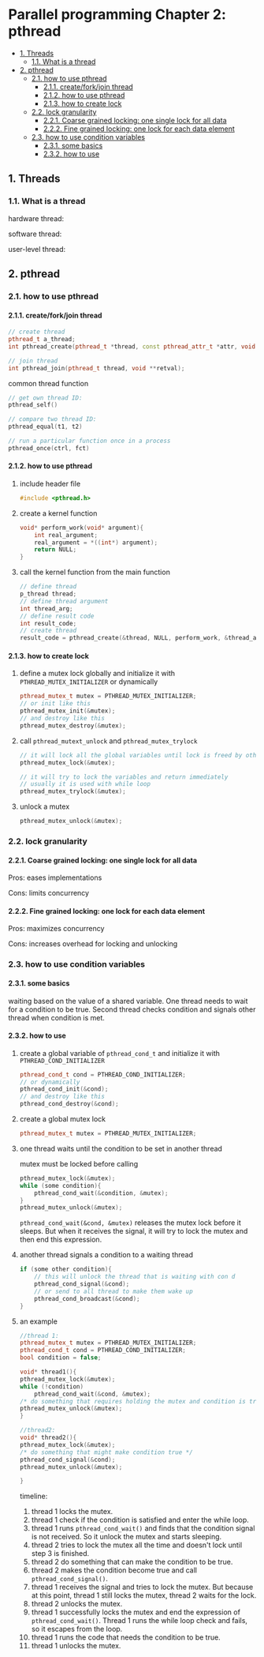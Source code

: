 # Parallel programming Chapter 2: pthread

<!-- TOC -->

- [1. Threads](#1-threads)
    - [1.1. What is a thread](#11-what-is-a-thread)
- [2. pthread](#2-pthread)
    - [2.1. how to use pthread](#21-how-to-use-pthread)
        - [2.1.1. create/fork/join thread](#211-createforkjoin-thread)
        - [2.1.2. how to use pthread](#212-how-to-use-pthread)
        - [2.1.3. how to create lock](#213-how-to-create-lock)
    - [2.2. lock granularity](#22-lock-granularity)
        - [2.2.1. Coarse grained locking: one single lock for all data](#221-coarse-grained-locking-one-single-lock-for-all-data)
        - [2.2.2. Fine grained locking: one lock for each data element](#222-fine-grained-locking-one-lock-for-each-data-element)
    - [2.3. how to use condition variables](#23-how-to-use-condition-variables)
        - [2.3.1. some basics](#231-some-basics)
        - [2.3.2. how to use](#232-how-to-use)

<!-- /TOC -->

## 1. Threads

### 1.1. What is a thread

hardware thread:

software thread:

user-level thread:

## 2. pthread

### 2.1. how to use pthread

#### 2.1.1. create/fork/join thread

```c++
// create thread
pthread_t a_thread;
int pthread_create(pthread_t *thread, const pthread_attr_t *attr, void *(*start_routine) (void *), void *arg);

// join thread
int pthread_join(pthread_t thread, void **retval);
```

common thread function

```c++
// get own thread ID:
pthread_self()

// compare two thread ID:
pthread_equal(t1, t2)

// run a particular function once in a process
pthread_once(ctrl, fct)
```

#### 2.1.2. how to use pthread

1. include header file

    ```c++
    #include <pthread.h>
    ```

2. create a kernel function

    ```c++
    void* perform_work(void* argument){
        int real_argument;
        real_argument = *((int*) argument);
        return NULL;
    }
    ```

3. call the kernel function from the main function

    ```c++
    // define thread
    p_thread thread;
    // define thread argument
    int thread_arg;
    // define result code
    int result_code;
    // create thread
    result_code = pthread_create(&thread, NULL, perform_work, &thread_arg);
    ```

#### 2.1.3. how to create lock

1. define a mutex lock globally and initialize it with `PTHREAD_MUTEX_INITIALIZER` or dynamically

    ```c++
    pthread_mutex_t mutex = PTHREAD_MUTEX_INITIALIZER;
    // or init like this
    pthread_mutex_init(&mutex);
    // and destroy like this
    pthread_mutex_destroy(&mutex);
    ```

2. call `pthread_mutext_unlock` and `pthread_mutex_trylock`

    ```c++
    // it will lock all the global variables until lock is freed by other threads
    pthread_mutex_lock(&mutex);
    ```

    ```c++
    // it will try to lock the variables and return immediately
    // usually it is used with while loop
    pthread_mutex_trylock(&mutex);
    ```

3. unlock a mutex

    ```c++
    pthread_mutex_unlock(&mutex);
    ```

### 2.2. lock granularity

#### 2.2.1. Coarse grained locking: one single lock for all data

Pros: eases implementations

Cons: limits concurrency

#### 2.2.2. Fine grained locking: one lock for each data element

Pros: maximizes concurrency

Cons: increases overhead for locking and unlocking

### 2.3. how to use condition variables

#### 2.3.1. some basics

waiting based on the value of a shared variable. One thread needs to wait for a condition to be true. Second thread checks condition and signals other thread when condition is met.

#### 2.3.2. how to use

1. create a global variable of `pthread_cond_t` and initialize it with `PTHREAD_COND_INITIALIZER`

    ```c++
    pthread_cond_t cond = PTHREAD_COND_INITIALIZER;
    // or dynamically
    pthread_cond_init(&cond);
    // and destroy like this
    pthread_cond_destroy(&cond);
    ```

2. create a global mutex lock

    ```c++
    pthread_mutex_t mutex = PTHREAD_MUTEX_INITIALIZER;
    ```

3. one thread waits until the condition to be set in another thread

    mutex must be locked before calling

    ```c++
    pthread_mutex_lock(&mutex);
    while (some condition){
        pthread_cond_wait(&condition, &mutex);
    }
    pthread_mutex_unlock(&mutex);
    ```

    `pthread_cond_wait(&cond, &mutex)` releases the mutex lock before it sleeps. But when it receives the signal, it will try to lock the mutex and then end this expression.

4. another thread signals a condition to a waiting thread

    ```c++
    if (some other condition){
        // this will unlock the thread that is waiting with con d
        pthread_cond_signal(&cond);
        // or send to all thread to make them wake up
        pthread_cond_broadcast(&cond);
    }
    ```

5. an example

    ```c++
    //thread 1:
    pthread_mutex_t mutex = PTHREAD_MUTEX_INITIALIZER;
    pthread_cond_t cond = PTHREAD_COND_INITIALIZER;
    bool condition = false;

    void* thread1(){
    pthread_mutex_lock(&mutex);
    while (!condition)
        pthread_cond_wait(&cond, &mutex);
    /* do something that requires holding the mutex and condition is true */
    pthread_mutex_unlock(&mutex);
    }

    //thread2:
    void* thread2(){
    pthread_mutex_lock(&mutex);
    /* do something that might make condition true */
    pthread_cond_signal(&cond);
    pthread_mutex_unlock(&mutex);

    }
    ```

    timeline:

    1. thread 1 locks the mutex.
    2. thread 1 check if the condition is satisfied and enter the while loop.
    3. thread 1 runs `pthread_cond_wait()` and finds that the condition signal is not received. So it unlock the mutex and starts sleeping.
    4. thread 2 tries to lock the mutex all the time and doesn't lock until step 3 is finished. 
    5. thread 2 do something that can make the condition to be true.
    6. thread 2 makes the condition become true and call `pthread_cond_signal()`.
    7. thread 1 receives the signal and tries to lock the mutex. But because at this point, thread 1 still locks the mutex, thread 2 waits for the lock.
    8. thread 2 unlocks the mutex.
    9. thread 1 successfully locks the mutex and end the expression of `pthread_cond_wait()`. Thread 1 runs the while loop check and fails, so it escapes from the loop.
    10. thread 1 runs the code that needs the condition to be true.
    11. thread 1 unlocks the mutex.

